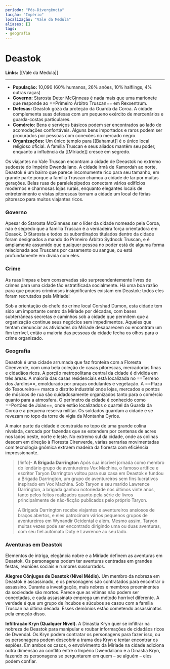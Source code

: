 ```yaml
---
período: "Pós-Divergência"
facção: "Império"
localização: "Vale da Medula"
aliases: []
tags:
- geografia
---
```


# **Deastok**

**Links:** [[Vale da Medula]]

---
- **População:** 10,090 (60% humanos, 26% anões, 10% halflings, 4% outras raças)
- **Governo:** Starosta Deter McGinneas é nada mais que uma marionete que responde ao ==Primeiro Árbitro Truscan== em Rexxentrum.
- **Defesas:** Deastok goza da proteção da Guarda da Coroa. A cidade complementa suas defesas com um pequeno exército de mercenários e guarda-costas particulares.
- **Comércio:** Bens e serviços básicos podem ser encontrados ao lado de acomodações confortáveis. Alguns bens importados e raros podem ser procurados por pessoas com conexões no mercado negro.
- **Organizações:** Um único templo para [[Bahamut]] é o único local religioso oficial. A família Truscan e seus aliados mantêm seu poder, enquanto a influência da [[Míriade]] cresce em segredo.

Os viajantes no Vale Truscan encontram a cidade de Deeastok no extremo sudoeste do Império Dwendaliano. A cidade irmã de Kamordah ao norte, Deastok é um bairro que parece incomumente rico para seu tamanho, em grande parte porque a família Truscan chamou a cidade de lar por muitas gerações. Belas ruas de paralelepípedos conectam vários edifícios modernos e charmosas lojas rurais, enquanto elegantes locais de entretenimento e vistas pitorescas tornam a cidade um local de férias pitoresco para muitos viajantes ricos.

### **Governo**
Apesar do Starosta McGinneas ser o líder da cidade nomeado pela Coroa, não é segredo que a família Truscan é a verdadeira força orientadora em Deasok. O Starosta e todos os subordinados titulados dentro da cidade foram designados a mando do Primeiro Árbitro Sydnock Truscan, e é amplamente assumido que qualquer pessoa no poder está de alguma forma relacionada aos Truscans por casamento ou sangue, ou está profundamente em dívida com eles.

### **Crime**
As ruas limpas e bem conservadas são surpreendentemente livres de crimes para uma cidade tão estratificada socialmente. Há uma boa razão para que poucos criminosos insignificantes existam em Deastok: todos eles foram recrutados pela Míriade! 

Sob a orientação do chefe do crime local Corshad Dumon, esta cidade tem sido um importante centro da Míriade por décadas, com bases subterrâneas secretas e caminhos sob a cidade que permitem que a organização continue seus negócios sem impedimentos. Aqueles que tentam denunciar as atividades do Míriade desaparecem ou encontram um fim terrível, então a maioria das pessoas da cidade fecha os olhos para o crime organizado.

### **Geografia**
Deastok é uma cidade arrumada que faz fronteira com a Floresta Cirenverde, com uma bela coleção de casas pitorescas, mercadorias finas e cidadãos ricos. A porção metropolitana central da cidade é dividida em três áreas. A maioria das casas residenciais está localizada no ==Terreno dos Jardins==, emoldurado por praças ondulantes e vegetação. A ==Plaza do Tesoureiro== marca o distrito industrial onde lojas, mercados e pontos de músicos de rua são cuidadosamente organizados tanto para o comércio quanto para a atmosfera. O perímetro da cidade é conhecido como ==Portões de Joias==, onde estão localizados o quartel da Guarda da Coroa e a pequena reserva militar. Os soldados guardam a cidade e se revezam no topo da torre de vigia da Montanha Cyrios.

A maior parte da cidade é construída no topo de uma grande colina nivelada, cercada por fazendas que se estendem por centenas de acres nos lados oeste, norte e leste. No extremo sul da cidade, onde as colinas descem em direção à Floresta Cirenverde, várias serrarias movimentadas com tecnologia gnômica extraem madeira da floresta com eficiência impressionante.

> [!info]- **A Brigada Darrington**
> Após sua incrível jornada como membro do lendário grupo de aventureiros Vox Machina, o famoso artífice e escritor Taryon Darrington voltou para sua casa em Deastok e fundou a Brigada Darrington, um grupo de aventureiros sem fins lucrativos inspirado em Vox Machina. Sob Taryon e seu marido Lawrence Darrington, a brigada ganhou notoriedade nos últimos vinte anos, tanto pelos feitos realizados quanto pela série de livros principalmente de não-ficção publicados pelo próprio Taryon.
>
> A Brigada Darrington recebe viajantes e aventureiros ansiosos de braços abertos, e eles patrocinam vários pequenos grupos de aventureiros em Wynandir Ocidental e além. Mesmo assim, Taryon muitas vezes pode ser encontrado dirigindo uma ou duas aventuras, com seu fiel autômato Doty e Lawrence ao seu lado.


### **Aventuras em Deastok**
Elementos de intriga, elegância nobre e a Míriade definem as aventuras em Deastok. Os personagens podem ter aventuras centradas em grandes festas, reuniões sociais e rumores sussurrados.

**Alegres Cônjuges de Deastok (Nível Médio).** Um membro da nobreza em Deastok é assassinado, e os personagens são contratados para encontrar o assassino. Durante a investigação, mais nobres e membros proeminentes da sociedade são mortos. Parece que as vítimas não podem ser conectadas, e cada assassinato emprega um método horrível diferente. A verdade é que um grupo de íncubos e súcubos se casou com a família Truscan na última década. Esses demônios estão cometendo assassinatos pela emoção disso.

**Infiltração Kryn (Qualquer Nível).** A Dinastia Kryn quer se infiltrar na nobreza de Deastok para manipular e roubar informações de cidadãos ricos de Dwendal. Os Kryn podem contratar os personagens para fazer isso, ou os personagens podem descobrir a trama dos Kryn e tentar encontrar os espiões. Em ambos os casos, o envolvimento da Míriade na cidade adiciona outra dimensão ao conflito entre o Império Dwendaliano e a Dinastia Kryn, fazendo os personagens se perguntarem em quem – se alguém – eles podem confiar.